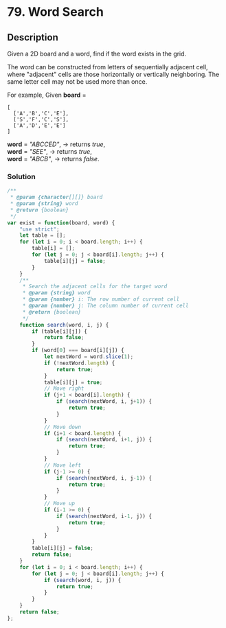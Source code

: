 # 79. Word Search

## Description

Given a 2D board and a word, find if the word exists in the grid.

The word can be constructed from letters of sequentially adjacent cell, where "adjacent" cells are those horizontally or vertically neighboring. The same letter cell may not be used more than once.

For example,
Given **board** =
```
[
  ['A','B','C','E'],
  ['S','F','C','S'],
  ['A','D','E','E']
]
```
**word** = *"ABCCED"*, -> returns *true*,<br>
**word** = *"SEE"*, -> returns *true*,<br>
**word** = *"ABCB"*, -> returns *false*.

### Solution
```javascript
/**
 * @param {character[][]} board
 * @param {string} word
 * @return {boolean}
 */
var exist = function(board, word) {
    "use strict";
    let table = [];
    for (let i = 0; i < board.length; i++) {
        table[i] = [];
        for (let j = 0; j < board[i].length; j++) {
            table[i][j] = false;
        }
    }
    /** 
     * Search the adjacent cells for the target word
     * @param {string} word
     * @param {number} i: The row number of current cell
     * @param {number} j: The column number of current cell
     * @return {boolean}
     */
    function search(word, i, j) {
        if (table[i][j]) {
            return false;
        }
        if (word[0] === board[i][j]) {
            let nextWord = word.slice(1);
            if (!nextWord.length) {
                return true;
            }
            table[i][j] = true;
            // Move right
            if (j+1 < board[i].length) {
                if (search(nextWord, i, j+1)) {
                    return true;
                }
            }
            // Move down
            if (i+1 < board.length) {
                if (search(nextWord, i+1, j)) {
                    return true;
                }
            }
            // Move left
            if (j-1 >= 0) {
                if (search(nextWord, i, j-1)) {
                    return true;
                }
            }
            // Move up
            if (i-1 >= 0) {
                if (search(nextWord, i-1, j)) {
                    return true;
                }
            }
        }
        table[i][j] = false;
        return false;
    }
    for (let i = 0; i < board.length; i++) {
        for (let j = 0; j < board[i].length; j++) {
            if (search(word, i, j)) {
                return true;
            }
        }
    }
    return false;
};
```